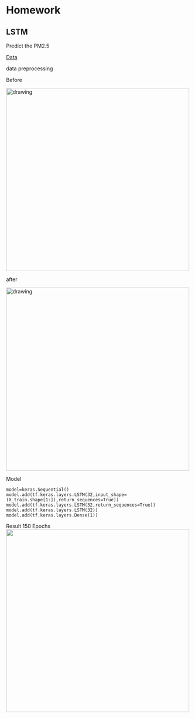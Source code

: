 # Homework


## LSTM
Predict the PM2.5

[Data](123.csv)

data preprocessing

Before

<img src="https://user-images.githubusercontent.com/96108439/154005280-a5b77fbd-eea4-4e1b-aeee-17a9d372f467.PNG" alt="drawing" width="500px"/>

after

<img src="https://user-images.githubusercontent.com/96108439/154005366-a0122585-7f38-47c4-ad40-878a0d0ffcc0.PNG" alt="drawing" width="500px"/>

Model

`model=keras.Sequential()`  
 `model.add(tf.keras.layers.LSTM(32,input_shape=(X_train.shape[1:]),return_sequences=True))`  
`model.add(tf.keras.layers.LSTM(32,return_sequences=True))`  
`model.add(tf.keras.layers.LSTM(32))`  
`model.add(tf.keras.layers.Dense(1))`  

Result
150 Epochs  
<img src="https://user-images.githubusercontent.com/96108439/154009691-f443c2fe-b458-4095-879d-27148ed37ec2.PNG" width="500px"/>

